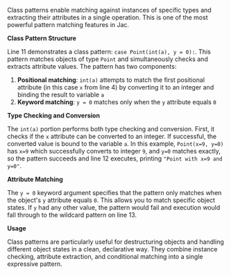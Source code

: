 Class patterns enable matching against instances of specific types and extracting their attributes in a single operation. This is one of the most powerful pattern matching features in Jac.

**Class Pattern Structure**

Line 11 demonstrates a class pattern: `case Point(int(a), y = 0):`. This pattern matches objects of type `Point` and simultaneously checks and extracts attribute values. The pattern has two components:

1. **Positional matching**: `int(a)` attempts to match the first positional attribute (in this case `x` from line 4) by converting it to an integer and binding the result to variable `a`
2. **Keyword matching**: `y = 0` matches only when the `y` attribute equals `0`

**Type Checking and Conversion**

The `int(a)` portion performs both type checking and conversion. First, it checks if the `x` attribute can be converted to an integer. If successful, the converted value is bound to the variable `a`. In this example, `Point(x=9, y=0)` has `x=9` which successfully converts to integer `9`, and `y=0` matches exactly, so the pattern succeeds and line 12 executes, printing `"Point with x=9 and y=0"`.

**Attribute Matching**

The `y = 0` keyword argument specifies that the pattern only matches when the object's `y` attribute equals `0`. This allows you to match specific object states. If `y` had any other value, the pattern would fail and execution would fall through to the wildcard pattern on line 13.

**Usage**

Class patterns are particularly useful for destructuring objects and handling different object states in a clean, declarative way. They combine instance checking, attribute extraction, and conditional matching into a single expressive pattern.
